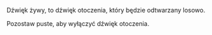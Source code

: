 Dźwięk żywy, to dźwięk otoczenia, który będzie odtwarzany losowo.

Pozostaw puste, aby wyłączyć dźwięk otoczenia.